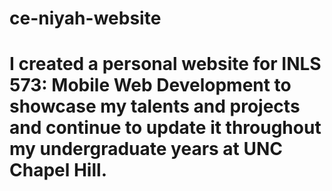 # ce-niyah-website
# I created a personal website for INLS 573: Mobile Web Development to showcase my talents and projects and continue to update it throughout my undergraduate years at UNC Chapel Hill.

